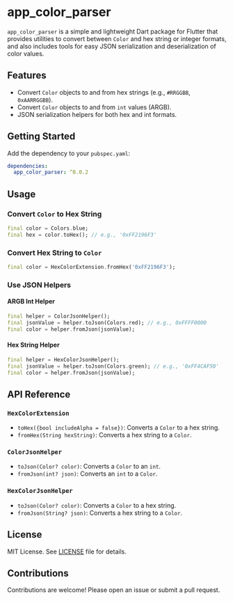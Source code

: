 # app_color_parser

`app_color_parser` is a simple and lightweight Dart package for Flutter that provides utilities to convert between `Color` and hex string or integer formats, and also includes tools for easy JSON serialization and deserialization of color values.

## Features

- Convert `Color` objects to and from hex strings (e.g., `#RRGGBB`, `0xAARRGGBB`).
- Convert `Color` objects to and from `int` values (ARGB).
- JSON serialization helpers for both hex and int formats.

## Getting Started

Add the dependency to your `pubspec.yaml`:

```yaml
dependencies:
  app_color_parser: ^0.0.2
```

## Usage

### Convert `Color` to Hex String
```dart
final color = Colors.blue;
final hex = color.toHex(); // e.g., '0xFF2196F3'
```

### Convert Hex String to `Color`
```dart
final color = HexColorExtension.fromHex('0xFF2196F3');
```

### Use JSON Helpers

#### ARGB Int Helper
```dart
final helper = ColorJsonHelper();
final jsonValue = helper.toJson(Colors.red); // e.g., 0xFFFF0000
final color = helper.fromJson(jsonValue);
```

#### Hex String Helper
```dart
final helper = HexColorJsonHelper();
final jsonValue = helper.toJson(Colors.green); // e.g., '0xFF4CAF50'
final color = helper.fromJson(jsonValue);
```

## API Reference

### `HexColorExtension`
- `toHex({bool includeAlpha = false})`: Converts a `Color` to a hex string.
- `fromHex(String hexString)`: Converts a hex string to a `Color`.

### `ColorJsonHelper`
- `toJson(Color? color)`: Converts a `Color` to an `int`.
- `fromJson(int? json)`: Converts an `int` to a `Color`.

### `HexColorJsonHelper`
- `toJson(Color? color)`: Converts a `Color` to a hex string.
- `fromJson(String? json)`: Converts a hex string to a `Color`.

## License

MIT License. See [LICENSE](LICENSE) file for details.

## Contributions

Contributions are welcome! Please open an issue or submit a pull request.
